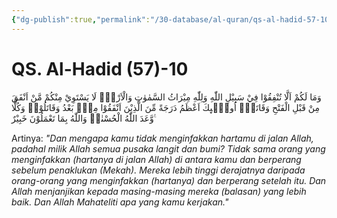 ```yaml
---
{"dg-publish":true,"permalink":"/30-database/al-quran/qs-al-hadid-57-10/"}
---
```



# QS. Al-Hadid (57)-10
وَمَا لَكُمْ اَلَّا تُنْفِقُوْا فِيْ سَبِيْلِ اللّٰهِ وَلِلّٰهِ مِيْرَاثُ السَّمٰوٰتِ وَالْاَرْضِۗ  لَا يَسْتَوِيْ مِنْكُمْ مَّنْ اَنْفَقَ مِنْ قَبْلِ الْفَتْحِ وَقَاتَلَۗ  اُولٰۤىِٕكَ اَعْظَمُ دَرَجَةً مِّنَ الَّذِيْنَ اَنْفَقُوْا مِنْۢ بَعْدُ وَقَاتَلُوْاۗ وَكُلًّا وَّعَدَ اللّٰهُ الْحُسْنٰىۗ وَاللّٰهُ بِمَا تَعْمَلُوْنَ خَبِيْرٌ ࣖ 

Artinya: *"Dan mengapa kamu tidak menginfakkan hartamu di jalan Allah, padahal milik Allah semua pusaka langit dan bumi? Tidak sama orang yang menginfakkan (hartanya di jalan Allah) di antara kamu dan berperang sebelum penaklukan (Mekah). Mereka lebih tinggi derajatnya daripada orang-orang yang menginfakkan (hartanya) dan berperang setelah itu. Dan Allah menjanjikan kepada masing-masing mereka (balasan) yang lebih baik. Dan Allah Mahateliti apa yang kamu kerjakan."*
